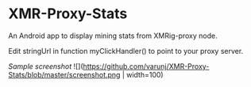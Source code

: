 # XMR-Proxy-Stats
An Android app to display mining stats from XMRig-proxy node.

Edit stringUrl in function myClickHandler() to point to your proxy server.

*Sample screenshot*
![](https://github.com/varunj/XMR-Proxy-Stats/blob/master/screenshot.png | width=100)
